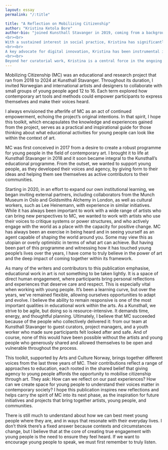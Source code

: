 ```yaml
---
layout: essay
permalink: "/:title"

title: "A Reflection on Mobilizing Citizenship"
author: "Kristina Ketola Bore"
author-bio: "joined Kunsthall Stavanger in 2019, coming from a background as a curator, writer, and editor. Since then, she has played a pivotal role in shaping the institution’s curatorial and strategic direction. Her work at the kunsthall includes exhibitions and commissioned projects with artists such as Lex Brown, Bárbara Wagner & Benjamin de Burca, Cindy Ji Hye Kim, Nnena Kalu, Laurel Schwulst, and Farah Al Qasimi, among others.
<br><br>
With a sustained interest in social practice, Kristina has significantly expanded the institution’s educational initiatives—growing the team, structuring a comprehensive program, and launching Mobilizing Citizenship, a practice-based research project for youth focused on civic engagement through art.
<br><br>
A key advocate for digital innovation, Kristina has been instrumental in developing Kunsthall Stavanger’s digital platform, commissioning and curating online works such as Mouthpiece (2022) by Stine Janvin, a participatory digital performance, and the series Queer Culture Year: Even When We Can't We Must (2023).
<br><br>
Beyond her curatorial work, Kristina is a central force in the ongoing development of Kunsthall Stavanger as a forward-looking institution. She also serves as deputy chair of Kunsthallene i Norge, contributing to the national discourse on contemporary art and institutional development."
---
```


Mobilizing Citizenship (MC) was an educational and research project that ran from 2018 to 2024 at Kunsthall Stavanger. Throughout its duration, I invited Norwegian and international artists and designers to collaborate with small groups of young people aged 12 to 16. Each term explored how contemporary art tools and methods could empower participants to express themselves and make their voices heard.


I always envisioned the afterlife of MC as an act of continued empowerment, echoing the project’s original intentions. In that spirit, I hope this toolkit, which encapsulates the knowledge and experiences gained from the project, serves as a practical and inspirational guide for those thinking about what educational activities for young people can look like within the context of art.


MC was first conceived in 2017 from a desire to create a robust programme for young people in the field of contemporary art. I brought it to life at Kunsthall Stavanger in 2018 and it soon became integral to the Kunsthall’s educational programme. From the outset, we wanted to support young people, as they developed their voices and agency, by giving form to their ideas and helping them see themselves as active contributors to their communities.


Starting in 2020, in an effort to expand our own institutional learning, we began inviting external partners, including collaborators from the Munch Museum in Oslo and Goldsmiths Alchemy in London, as well as cultural workers, such as Lee Heinemann, with experience in similar initiatives. While it has always been important to work with a wide range of artists who can bring new perspectives to MC, we wanted to work with artists who use their voices to critique systems or power structures, and who actively engage with the world as a place with the capacity for positive change.
MC has always been an exercise in being heard and in seeing yourself as an agent capable of shaping the world around you. Some may view this as utopian or overly optimistic in terms of what art can achieve. But having been part of this programme and witnessing how it has touched young people’s lives over the years, I have come to truly believe in the power of art and the deep impact of coming together within its framework.


As many of the writers and contributors to this publication emphasise, educational work in art is not something to be taken lightly. It is a space of direct human engagement, where participants bring personal reflections and experiences that deserve care and respect. This is especially vital when working with young people.
It’s been a learning curve, but over the years, we've remained flexible, allowing ourselves opportunities to adapt and evolve. I believe the ability to remain responsive is one of the most important qualities in educational work within the arts. As a Kunsthall, we strive to be agile, but doing so is resource-intensive. It demands time, energy, and thoughtful planning. Ultimately, I believe that MC succeeded because of the people who collectively delivered it: from our team at Kunsthall Stavanger to guest curators, project managers, and a youth worker who made sure participants felt looked after and safe. And of course, none of this would have been possible without the artists and young people who generously shared and allowed themselves to be open and vulnerable throughout the process.


This toolkit, supported by Arts and Culture Norway, brings together different voices from the last three years of MC. Their contributions reflect a range of approaches to education, each rooted in the shared belief that giving agency to young people affords the opportunity to mobilise citizenship through art. They ask: How can we reflect on our past experiences? How can we create space for young people to understand their voices matter in contemporary society? I hope this publication inspires new reflections and helps carry the spirit of MC into its next phase, as the inspiration for future initiatives and projects that bring together artists, young people, and communities.


There is still much to understand about how we can best meet young people where they are, and in ways that resonate with their everyday lives. I don’t think there’s a fixed answer because contexts and circumstances change, but I believe that at the core of creating true engagement with young people is the need to ensure they feel heard. If we want to encourage young people to speak, we must first remember to truly listen.
